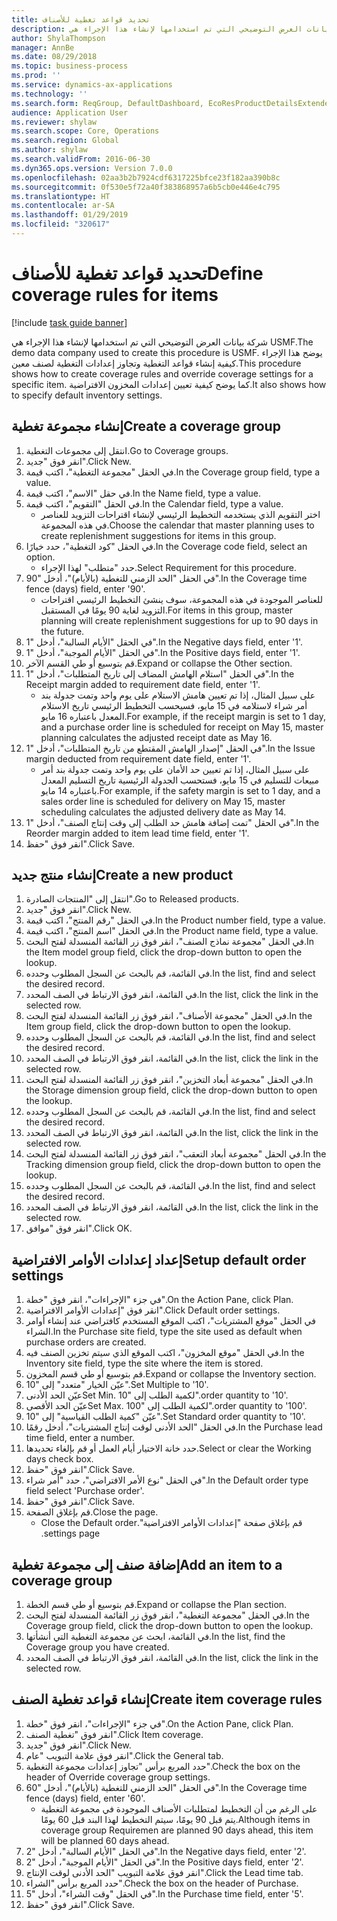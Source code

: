```yaml
---
title: تحديد قواعد تغطية للأصناف
description: شركة بيانات العرض التوضيحي التي تم استخدامها لإنشاء هذا الإجراء هي USMF.
author: ShylaThompson
manager: AnnBe
ms.date: 08/29/2018
ms.topic: business-process
ms.prod: ''
ms.service: dynamics-ax-applications
ms.technology: ''
ms.search.form: ReqGroup, DefaultDashboard, EcoResProductDetailsExtended, EcoResProductCreate, InventItemOrderSetup, ReqItemTable
audience: Application User
ms.reviewer: shylaw
ms.search.scope: Core, Operations
ms.search.region: Global
ms.author: shylaw
ms.search.validFrom: 2016-06-30
ms.dyn365.ops.version: Version 7.0.0
ms.openlocfilehash: 02aa3b2b7924cdf6317225bfce23f182aa390b8c
ms.sourcegitcommit: 0f530e5f72a40f383868957a6b5cb0e446e4c795
ms.translationtype: HT
ms.contentlocale: ar-SA
ms.lasthandoff: 01/29/2019
ms.locfileid: "320617"
---
```

# <a name="define-coverage-rules-for-items"></a><span data-ttu-id="3eb52-103">تحديد قواعد تغطية للأصناف</span><span class="sxs-lookup"><span data-stu-id="3eb52-103">Define coverage rules for items</span></span>

[!include [task guide banner](../../includes/task-guide-banner.md)]

<span data-ttu-id="3eb52-104">شركة بيانات العرض التوضيحي التي تم استخدامها لإنشاء هذا الإجراء هي USMF.</span><span class="sxs-lookup"><span data-stu-id="3eb52-104">The demo data company used to create this procedure is USMF.</span></span> <span data-ttu-id="3eb52-105">يوضح هذا الإجراء كيفية إنشاء قواعد التغطية وتجاوز إعدادات التغطية لصنف معين.</span><span class="sxs-lookup"><span data-stu-id="3eb52-105">This procedure shows how to create coverage rules and override coverage settings for a specific item.</span></span> <span data-ttu-id="3eb52-106">كما يوضح كيفية تعيين إعدادات المخزون الافتراضية.</span><span class="sxs-lookup"><span data-stu-id="3eb52-106">It also shows how to specify default inventory settings.</span></span>


## <a name="create-a-coverage-group"></a><span data-ttu-id="3eb52-107">إنشاء مجموعة تغطية</span><span class="sxs-lookup"><span data-stu-id="3eb52-107">Create a coverage group</span></span>
1. <span data-ttu-id="3eb52-108">انتقل إلى مجموعات التغطية.</span><span class="sxs-lookup"><span data-stu-id="3eb52-108">Go to Coverage groups.</span></span>
2. <span data-ttu-id="3eb52-109">انقر فوق "جديد".</span><span class="sxs-lookup"><span data-stu-id="3eb52-109">Click New.</span></span>
3. <span data-ttu-id="3eb52-110">في الحقل "مجموعة التغطية"، اكتب قيمة.</span><span class="sxs-lookup"><span data-stu-id="3eb52-110">In the Coverage group field, type a value.</span></span>
4. <span data-ttu-id="3eb52-111">في حقل "الاسم"، اكتب قيمة.</span><span class="sxs-lookup"><span data-stu-id="3eb52-111">In the Name field, type a value.</span></span>
5. <span data-ttu-id="3eb52-112">في الحقل "التقويم"، اكتب قيمة.</span><span class="sxs-lookup"><span data-stu-id="3eb52-112">In the Calendar field, type a value.</span></span>
    * <span data-ttu-id="3eb52-113">اختر التقويم الذي يستخدمه التخطيط الرئيسي لإنشاء اقتراحات التزويد للعناصر في هذه المجموعة.</span><span class="sxs-lookup"><span data-stu-id="3eb52-113">Choose the calendar that master planning uses to create replenishment suggestions for items in this group.</span></span>  
6. <span data-ttu-id="3eb52-114">في الحقل "كود التغطية‬"، حدد خيارًا.</span><span class="sxs-lookup"><span data-stu-id="3eb52-114">In the Coverage code field, select an option.</span></span>
    * <span data-ttu-id="3eb52-115">حدد "متطلب" لهذا الإجراء.</span><span class="sxs-lookup"><span data-stu-id="3eb52-115">Select Requirement for this procedure.</span></span>  
7. <span data-ttu-id="3eb52-116">في الحقل "الحد الزمني للتغطية (بالأيام)‬"، أدخل "90".</span><span class="sxs-lookup"><span data-stu-id="3eb52-116">In the Coverage time fence (days) field, enter '90'.</span></span>
    * <span data-ttu-id="3eb52-117">للعناصر الموجودة في هذه المجموعة، سوف ينشئ التخطيط الرئيسي اقتراحات التزويد لغاية 90 يومًا في المستقبل.</span><span class="sxs-lookup"><span data-stu-id="3eb52-117">For items in this group, master planning will create replenishment suggestions for up to 90 days in the future.</span></span>  
8. <span data-ttu-id="3eb52-118">في الحقل "الأيام السالبة‬"، أدخل "1".</span><span class="sxs-lookup"><span data-stu-id="3eb52-118">In the Negative days field, enter '1'.</span></span>
9. <span data-ttu-id="3eb52-119">في الحقل "الأيام الموجبة‬‬"، أدخل "1".</span><span class="sxs-lookup"><span data-stu-id="3eb52-119">In the Positive days field, enter '1'.</span></span>
10. <span data-ttu-id="3eb52-120">قم بتوسيع أو طي القسم الآخر.</span><span class="sxs-lookup"><span data-stu-id="3eb52-120">Expand or collapse the Other section.</span></span>
11. <span data-ttu-id="3eb52-121">في الحقل "استلام الهامش المضاف إلى تاريخ المتطلبات‬"، أدخل "1".</span><span class="sxs-lookup"><span data-stu-id="3eb52-121">In the Receipt margin added to requirement date field, enter '1'.</span></span>
    * <span data-ttu-id="3eb52-122">على سبيل المثال، إذا تم تعيين هامش الاستلام على يوم واحد وتمت جدولة بند أمر شراء لاستلامه في 15 مايو، فسيحسب التخطيط الرئيسي تاريخ الاستلام المعدل باعتباره 16 مايو.</span><span class="sxs-lookup"><span data-stu-id="3eb52-122">For example, if the receipt margin is set to 1 day, and a purchase order line is scheduled for receipt on May 15, master planning calculates the adjusted receipt date as May 16.</span></span>  
12. <span data-ttu-id="3eb52-123">في الحقل "إصدار الهامش المقتطع من تاريخ المتطلبات‬"، أدخل "1".</span><span class="sxs-lookup"><span data-stu-id="3eb52-123">In the Issue margin deducted from requirement date field, enter '1'.</span></span>
    * <span data-ttu-id="3eb52-124">على سبيل المثال، إذا تم تعيين حد الأمان‬ على يوم واحد وتمت جدولة بند أمر مبيعات للتسليم في 15 مايو، فستحسب الجدولة الرئيسية تاريخ التسليم المعدل باعتباره 14 مايو.</span><span class="sxs-lookup"><span data-stu-id="3eb52-124">For example, if the safety margin is set to 1 day, and a sales order line is scheduled for delivery on May 15, master scheduling calculates the adjusted delivery date as May 14.</span></span>  
13. <span data-ttu-id="3eb52-125">في الحقل "تمت إضافة ‏‫هامش حد الطلب‬ إلى وقت إنتاج الصنف‬"، أدخل "1".</span><span class="sxs-lookup"><span data-stu-id="3eb52-125">In the Reorder margin added to item lead time field, enter '1'.</span></span>
14. <span data-ttu-id="3eb52-126">انقر فوق "حفظ".</span><span class="sxs-lookup"><span data-stu-id="3eb52-126">Click Save.</span></span>

## <a name="create-a-new-product"></a><span data-ttu-id="3eb52-127">إنشاء منتج جديد</span><span class="sxs-lookup"><span data-stu-id="3eb52-127">Create a new product</span></span>
1. <span data-ttu-id="3eb52-128">انتقل إلى "المنتجات الصادرة‬".</span><span class="sxs-lookup"><span data-stu-id="3eb52-128">Go to Released products.</span></span>
2. <span data-ttu-id="3eb52-129">انقر فوق "جديد".</span><span class="sxs-lookup"><span data-stu-id="3eb52-129">Click New.</span></span>
3. <span data-ttu-id="3eb52-130">في الحقل "رقم المنتج"، اكتب قيمة.</span><span class="sxs-lookup"><span data-stu-id="3eb52-130">In the Product number field, type a value.</span></span>
4. <span data-ttu-id="3eb52-131">في الحقل "اسم المنتج"، اكتب قيمة.</span><span class="sxs-lookup"><span data-stu-id="3eb52-131">In the Product name field, type a value.</span></span>
5. <span data-ttu-id="3eb52-132">في الحقل "مجموعة نماذج الصنف‬‬"، انقر فوق زر القائمة المنسدلة لفتح البحث.</span><span class="sxs-lookup"><span data-stu-id="3eb52-132">In the Item model group field, click the drop-down button to open the lookup.</span></span>
6. <span data-ttu-id="3eb52-133">في القائمة، قم بالبحث عن السجل المطلوب وحدده.</span><span class="sxs-lookup"><span data-stu-id="3eb52-133">In the list, find and select the desired record.</span></span>
7. <span data-ttu-id="3eb52-134">في القائمة، انقر فوق الارتباط في الصف المحدد.</span><span class="sxs-lookup"><span data-stu-id="3eb52-134">In the list, click the link in the selected row.</span></span>
8. <span data-ttu-id="3eb52-135">في الحقل "مجموعة الأصناف‬‬‬"، انقر فوق زر القائمة المنسدلة لفتح البحث.</span><span class="sxs-lookup"><span data-stu-id="3eb52-135">In the Item group field, click the drop-down button to open the lookup.</span></span>
9. <span data-ttu-id="3eb52-136">في القائمة، قم بالبحث عن السجل المطلوب وحدده.</span><span class="sxs-lookup"><span data-stu-id="3eb52-136">In the list, find and select the desired record.</span></span>
10. <span data-ttu-id="3eb52-137">في القائمة، انقر فوق الارتباط في الصف المحدد.</span><span class="sxs-lookup"><span data-stu-id="3eb52-137">In the list, click the link in the selected row.</span></span>
11. <span data-ttu-id="3eb52-138">في الحقل "مجموعة أبعاد التخزين‬‬‬‬‬"، انقر فوق زر القائمة المنسدلة لفتح البحث.</span><span class="sxs-lookup"><span data-stu-id="3eb52-138">In the Storage dimension group field, click the drop-down button to open the lookup.</span></span>
12. <span data-ttu-id="3eb52-139">في القائمة، قم بالبحث عن السجل المطلوب وحدده.</span><span class="sxs-lookup"><span data-stu-id="3eb52-139">In the list, find and select the desired record.</span></span>
13. <span data-ttu-id="3eb52-140">في القائمة، انقر فوق الارتباط في الصف المحدد.</span><span class="sxs-lookup"><span data-stu-id="3eb52-140">In the list, click the link in the selected row.</span></span>
14. <span data-ttu-id="3eb52-141">في الحقل "مجموعة أبعاد التعقب‬"، انقر فوق زر القائمة المنسدلة لفتح البحث.</span><span class="sxs-lookup"><span data-stu-id="3eb52-141">In the Tracking dimension group field, click the drop-down button to open the lookup.</span></span>
15. <span data-ttu-id="3eb52-142">في القائمة، قم بالبحث عن السجل المطلوب وحدده.</span><span class="sxs-lookup"><span data-stu-id="3eb52-142">In the list, find and select the desired record.</span></span>
16. <span data-ttu-id="3eb52-143">في القائمة، انقر فوق الارتباط في الصف المحدد.</span><span class="sxs-lookup"><span data-stu-id="3eb52-143">In the list, click the link in the selected row.</span></span>
17. <span data-ttu-id="3eb52-144">انقر فوق "موافق".</span><span class="sxs-lookup"><span data-stu-id="3eb52-144">Click OK.</span></span>

## <a name="setup-default-order-settings"></a><span data-ttu-id="3eb52-145">إعداد إعدادات الأوامر الافتراضية</span><span class="sxs-lookup"><span data-stu-id="3eb52-145">Setup default order settings</span></span>
1. <span data-ttu-id="3eb52-146">في جزء "الإجراءات"، انقر فوق "خطة".</span><span class="sxs-lookup"><span data-stu-id="3eb52-146">On the Action Pane, click Plan.</span></span>
2. <span data-ttu-id="3eb52-147">انقر فوق "إعدادات الأوامر الافتراضية".</span><span class="sxs-lookup"><span data-stu-id="3eb52-147">Click Default order settings.</span></span>
3. <span data-ttu-id="3eb52-148">في الحقل "موقع المشتريات"، اكتب الموقع المستخدم كافتراضي عند إنشاء أوامر الشراء.</span><span class="sxs-lookup"><span data-stu-id="3eb52-148">In the Purchase site field, type the site used as default when purchase orders are created.</span></span>
4. <span data-ttu-id="3eb52-149">في الحقل "موقع المخزون‬"، اكتب الموقع الذي سيتم تخزين الصنف فيه.</span><span class="sxs-lookup"><span data-stu-id="3eb52-149">In the Inventory site field, type the site where the item is stored.</span></span>
5. <span data-ttu-id="3eb52-150">قم بتوسيع أو طي قسم المخزون.</span><span class="sxs-lookup"><span data-stu-id="3eb52-150">Expand or collapse the Inventory section.</span></span>
6. <span data-ttu-id="3eb52-151">عيّن الخيار "متعدد" إلى "10".</span><span class="sxs-lookup"><span data-stu-id="3eb52-151">Set Multiple to '10'.</span></span>
7. <span data-ttu-id="3eb52-152">عيّن الحد الأدنى</span><span class="sxs-lookup"><span data-stu-id="3eb52-152">Set Min.</span></span> <span data-ttu-id="3eb52-153">لكمية الطلب إلى "10".</span><span class="sxs-lookup"><span data-stu-id="3eb52-153">order quantity to '10'.</span></span>
8. <span data-ttu-id="3eb52-154">عيّن الحد الأقصى</span><span class="sxs-lookup"><span data-stu-id="3eb52-154">Set Max.</span></span> <span data-ttu-id="3eb52-155">لكمية الطلب إلى "100".</span><span class="sxs-lookup"><span data-stu-id="3eb52-155">order quantity to '100'.</span></span>
9. <span data-ttu-id="3eb52-156">عيّن "كمية الطلب القياسية‬" إلى "10".</span><span class="sxs-lookup"><span data-stu-id="3eb52-156">Set Standard order quantity to '10'.</span></span>
10. <span data-ttu-id="3eb52-157">في الحقل "الحد الأدنى لوقت إنتاج المشتريات‬"، أدخل رقمًا.</span><span class="sxs-lookup"><span data-stu-id="3eb52-157">In the Purchase lead time field, enter a number.</span></span>
11. <span data-ttu-id="3eb52-158">حدد خانة الاختيار أيام العمل أو قم بإلغاء تحديدها.</span><span class="sxs-lookup"><span data-stu-id="3eb52-158">Select or clear the Working days check box.</span></span>
12. <span data-ttu-id="3eb52-159">انقر فوق "حفظ".</span><span class="sxs-lookup"><span data-stu-id="3eb52-159">Click Save.</span></span>
13. <span data-ttu-id="3eb52-160">في الحقل "نوع الأمر الافتراضي"، حدد "أمر شراء".</span><span class="sxs-lookup"><span data-stu-id="3eb52-160">In the Default order type field select 'Purchase order'.</span></span>
14. <span data-ttu-id="3eb52-161">انقر فوق "حفظ".</span><span class="sxs-lookup"><span data-stu-id="3eb52-161">Click Save.</span></span>
15. <span data-ttu-id="3eb52-162">قم بإغلاق الصفحة.</span><span class="sxs-lookup"><span data-stu-id="3eb52-162">Close the page.</span></span>
    * <span data-ttu-id="3eb52-163">قم بإغلاق صفحة ‏‫"إعدادات الأوامر الافتراضية".</span><span class="sxs-lookup"><span data-stu-id="3eb52-163">Close the Default order settings page.</span></span>  

## <a name="add-an-item-to-a-coverage-group"></a><span data-ttu-id="3eb52-164">إضافة صنف إلى مجموعة تغطية</span><span class="sxs-lookup"><span data-stu-id="3eb52-164">Add an item to a coverage group</span></span>
1. <span data-ttu-id="3eb52-165">قم بتوسيع أو طي قسم الخطة.</span><span class="sxs-lookup"><span data-stu-id="3eb52-165">Expand or collapse the Plan section.</span></span>
2. <span data-ttu-id="3eb52-166">في الحقل "مجموعة التغطية"، انقر فوق زر القائمة المنسدلة لفتح البحث.</span><span class="sxs-lookup"><span data-stu-id="3eb52-166">In the Coverage group field, click the drop-down button to open the lookup.</span></span>
3. <span data-ttu-id="3eb52-167">في القائمة، ابحث عن مجموعة التغطية التي أنشأتها.</span><span class="sxs-lookup"><span data-stu-id="3eb52-167">In the list, find the Coverage group you have created.</span></span>
4. <span data-ttu-id="3eb52-168">في القائمة، انقر فوق الارتباط في الصف المحدد.</span><span class="sxs-lookup"><span data-stu-id="3eb52-168">In the list, click the link in the selected row.</span></span>

## <a name="create-item-coverage-rules"></a><span data-ttu-id="3eb52-169">إنشاء قواعد تغطية الصنف</span><span class="sxs-lookup"><span data-stu-id="3eb52-169">Create item coverage rules</span></span>
1. <span data-ttu-id="3eb52-170">في جزء "الإجراءات"، انقر فوق "خطة".</span><span class="sxs-lookup"><span data-stu-id="3eb52-170">On the Action Pane, click Plan.</span></span>
2. <span data-ttu-id="3eb52-171">انقر فوق "تغطية الصنف‬".</span><span class="sxs-lookup"><span data-stu-id="3eb52-171">Click Item coverage.</span></span>
3. <span data-ttu-id="3eb52-172">انقر فوق "جديد".</span><span class="sxs-lookup"><span data-stu-id="3eb52-172">Click New.</span></span>
4. <span data-ttu-id="3eb52-173">انقر فوق علامة التبويب "عام".</span><span class="sxs-lookup"><span data-stu-id="3eb52-173">Click the General tab.</span></span>
5. <span data-ttu-id="3eb52-174">حدد المربع برأس "تجاوز إعدادات مجموعة التغطية‬".</span><span class="sxs-lookup"><span data-stu-id="3eb52-174">Check the box on the header of Override coverage group settings.</span></span>
6. <span data-ttu-id="3eb52-175">في الحقل "الحد الزمني للتغطية (بالأيام)‬"، أدخل "60".</span><span class="sxs-lookup"><span data-stu-id="3eb52-175">In the Coverage time fence (days) field, enter '60'.</span></span>
    * <span data-ttu-id="3eb52-176">على الرغم من أن التخطيط لمتطلبات الأصناف الموجودة في مجموعة التغطية يتم قبل 90 يومًا، سيتم التخطيط لهذا البند قبل 60 يومًا.</span><span class="sxs-lookup"><span data-stu-id="3eb52-176">Although items in coverage group Requiremen are planned 90 days ahead, this item will be planned 60 days ahead.</span></span>  
7. <span data-ttu-id="3eb52-177">في الحقل "الأيام السالبة‬"، أدخل "2".</span><span class="sxs-lookup"><span data-stu-id="3eb52-177">In the Negative days field, enter '2'.</span></span>
8. <span data-ttu-id="3eb52-178">في الحقل "الأيام الموجبة‬‬"، أدخل "2".</span><span class="sxs-lookup"><span data-stu-id="3eb52-178">In the Positive days field, enter '2'.</span></span>
9. <span data-ttu-id="3eb52-179">انقر فوق علامة التبويب "الحد الأدنى لوقت الإنتاج‬".</span><span class="sxs-lookup"><span data-stu-id="3eb52-179">Click the Lead time tab.</span></span>
10. <span data-ttu-id="3eb52-180">حدد المربع برأس "الشراء".</span><span class="sxs-lookup"><span data-stu-id="3eb52-180">Check the box on the header of Purchase.</span></span>
11. <span data-ttu-id="3eb52-181">في الحقل "وقت الشراء‬"، أدخل "5".</span><span class="sxs-lookup"><span data-stu-id="3eb52-181">In the Purchase time field, enter '5'.</span></span>
12. <span data-ttu-id="3eb52-182">انقر فوق "حفظ".</span><span class="sxs-lookup"><span data-stu-id="3eb52-182">Click Save.</span></span>

